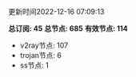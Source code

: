 更新时间2022-12-16 07:09:13

**总订阅: 45**
**总节点: 685**
**有效节点: 114**
- v2ray节点: 107
- trojan节点: 6
- ss节点: 1
